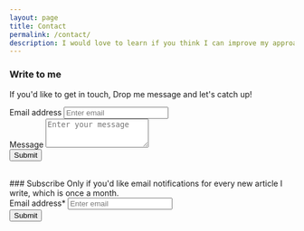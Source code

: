 ```yaml
---
layout: page
title: Contact
permalink: /contact/
description: I would love to learn if you think I can improve my approach. Drop me message and let's catch up!
---
```


### Write to me
If you'd like to get in touch, Drop me message and let's catch up!


<form action="https://formspree.io/{{site.data.main.email}}" method="POST">
  <div class="form-group">
    <label for="email">Email address</label>
    <input type="email" name="email" class="form-control" placeholder="Enter email">
  </div>
  <div class="form-group">
    <label for="message">Message</label>
    <textarea class="form-control" name="content" id="" rows="3" placeholder="Enter your message"></textarea>
  </div>
  <input type="hidden" name="_next" value="{{site.url}}{{page.url}}">
  <input type="hidden" name="_subject" value="New Contact Form Submission">
  <input type="text" name="_gotcha" style="display:none">
  <button type="submit" class="btn btn-success">Submit</button>
</form>





<br>
### Subscribe
Only if you'd like email notifications for every new article I write, which is once a month.


<form action="https://gmail.us4.list-manage.com/subscribe/post?u=b199b8bd59a330b33735b6006&amp;id=e24312446c" method="post" id="mc-embedded-subscribe-form" name="mc-embedded-subscribe-form" class="validate" target="_blank" novalidate>
  <div class="form-group">
    <label for="mce-email">Email address<span class="asterisk">*</span></label>
    <input type="email" id="mce-EMAIL" name="EMAIL" class="form-control required email" placeholder="Enter email">
  </div>
  <div id="mce-responses">
    <div class="response" id="mce-error-response" style="display:none"></div>
    <div class="response" id="mce-success-response" style="display:none"></div>
  </div>  
  <button type="submit" class="btn btn-success">Submit</button>
</form>



<script type='text/javascript' src='//s3.amazonaws.com/downloads.mailchimp.com/js/mc-validate.js'></script><script type='text/javascript'>(function($) {window.fnames = new Array(); window.ftypes = new Array();fnames[0]='EMAIL';ftypes[0]='email';fnames[1]='FNAME';ftypes[1]='text';fnames[2]='LNAME';ftypes[2]='text';fnames[3]='ADDRESS';ftypes[3]='address';fnames[4]='PHONE';ftypes[4]='phone';fnames[5]='BIRTHDAY';ftypes[5]='birthday';}(jQuery));var $mcj = jQuery.noConflict(true);</script>
<!--End mc_embed_signup-->
